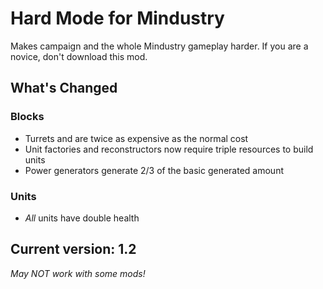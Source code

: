 # Hard Mode for Mindustry
Makes campaign and the whole Mindustry gameplay harder. If you are a novice, don't download this mod.
## What's Changed
### Blocks
- Turrets and are twice as expensive as the normal cost
- Unit factories and reconstructors now require triple resources to build units
- Power generators generate 2/3 of the basic generated amount
### Units
- _All_ units have double health
## Current version: 1.2
_May NOT work with some mods!_
